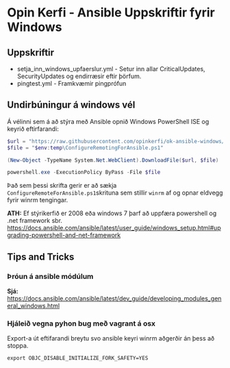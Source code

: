 # Opin Kerfi - Ansible Uppskriftir fyrir Windows

## Uppskriftir

* setja_inn_windows_upfaerslur.yml - Setur inn allar CriticalUpdates, SecurityUpdates og endirræsir eftir þörfum.
* pingtest.yml - Framkvæmir pingprófun

## Undirbúningur á windows vél

Á vélinni sem á að stýra með Ansible opnið Windows PowerShell ISE og keyrið eftirfarandi:

```powershell
$url = "https://raw.githubusercontent.com/opinkerfi/ok-ansible-windows/master/powershell_scripts/ConfigureRemotingForAnsible.ps1"
$file = "$env:temp\ConfigureRemotingForAnsible.ps1"

(New-Object -TypeName System.Net.WebClient).DownloadFile($url, $file)

powershell.exe -ExecutionPolicy ByPass -File $file
```

Það sem þessi skrifta gerir er að sækja ```ConfigureRemoteForAnsible.ps1```skrituna sem stillir ```winrm``` af og opnar eldvegg fyrir winrm tengingar. 

__ATH:__ Ef stýrikerfið er 2008 eða windows 7 þarf að uppfæra powershell og .net framework sbr.  https://docs.ansible.com/ansible/latest/user_guide/windows_setup.html#upgrading-powershell-and-net-framework

## Tips and Tricks

### Þróun á ansible módúlum 
__Sjá:__ https://docs.ansible.com/ansible/latest/dev_guide/developing_modules_general_windows.html

### Hjáleið vegna pyhon bug með vagrant á osx

Export-a út eftifarandi breytu svo ansible keyri winrm aðgerðir án þess að stoppa.

```export OBJC_DISABLE_INITIALIZE_FORK_SAFETY=YES```
